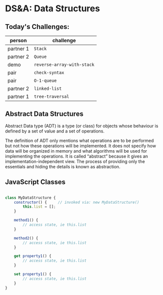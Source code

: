 DS&A: Data Structures
===

## Today's Challenges:

person | challenge
---|---
partner 1 | `Stack`
partner 2 | `Queue`
demo | `reverse-array-with-stack`
pair | `check-syntax`
pair | `O-1-queue`
partner 2 | `linked-list`
partner 1 | `tree-traversal`

## Abstract Data Structures

Abstract Data type (ADT) is a type (or class) for objects whose behaviour is defined by a set of value and a set of operations.

The definition of ADT only mentions what operations are to be performed but not how these operations will be implemented. It does not specify how data will be organized in memory and what algorithms will be used for implementing the operations. It is called “abstract” because it gives an implementation-independent view. The process of providing only the essentials and hiding the details is known as abstraction.

## JavaScript Classes

```js

class MyDataStructure {
    constructor() {     // invoked via: new MyDataStructure()
        this.list = [];
    }

    method1() {
        // access state, ie this.list
    }

    method2() {
        // access state, ie this.list
    }

    get property1() {
        // access state, ie this.list
    }

    set property1() {
        // access state, ie this.list
    }
}

```